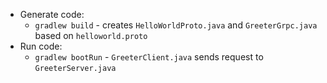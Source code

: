 * Generate code:
  * `gradlew build` - creates `HelloWorldProto.java` and `GreeterGrpc.java` based on `helloworld.proto`
* Run code:
  * `gradlew bootRun` - `GreeterClient.java` sends request to `GreeterServer.java`

